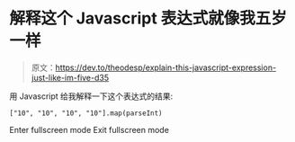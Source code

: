 # 解释这个 Javascript 表达式就像我五岁一样

> 原文：<https://dev.to/theodesp/explain-this-javascript-expression-just-like-im-five-d35>

用 Javascript 给我解释一下这个表达式的结果:

```
["10", "10", "10", "10"].map(parseInt) 
```

Enter fullscreen mode Exit fullscreen mode